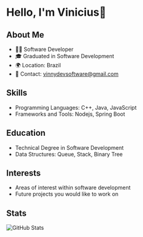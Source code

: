 # Hello, I'm Vinicius👋

## About Me
- 👨‍💻 Software Developer
- 🎓 Graduated in Software Development
- 🌍 Location: Brazil
- 📧 Contact: vinnydevsoftware@gmail.com

## Skills
- Programming Languages: C++, Java, JavaScript
- Frameworks and Tools: Nodejs, Spring Boot


## Education
- Technical Degree in Software Development
- Data Structures: Queue, Stack, Binary Tree



## Interests
- Areas of interest within software development
- Future projects you would like to work on

## Stats
![GitHub Stats](https://github-readme-stats.vercel.app/api?username=vinnydev-software&show_icons=true&count_private=true&theme=radical)

